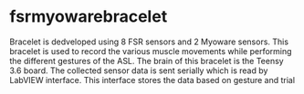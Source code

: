 # fsrmyowarebracelet

Bracelet is dedveloped using 8 FSR sensors and 2 Myoware sensors. This bracelet is used to record the various muscle movements while performing the different gestures of the ASL. The brain of this bracelet is the Teensy 3.6 board. The collected sensor data is sent serially which is read by LabVIEW interface. This interface stores the data based on gesture and trial
